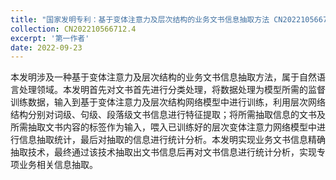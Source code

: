 ```yaml
---
title: "国家发明专利：基于变体注意力及层次结构的业务文书信息抽取方法 CN202210566712.4"
collection: CN202210566712.4
excerpt: '第一作者'
date: 2022-09-23
---
```


本发明涉及一种基于变体注意力及层次结构的业务文书信息抽取方法，属于自然语言处理领域。本发明首先对文书首先进行分类处理，将数据处理为模型所需的监督训练数据，输入到基于变体注意力及层次结构网络模型中进行训练，利用层次网络结构分别对词级、句级、段落级文书信息进行特征提取；将所需抽取信息的文书及所需抽取文书内容的标签作为输入，喂入已训练好的层次变体注意力网络模型中进行信息抽取统计，最后对抽取的信息进行统计分析。本发明实现业务文书信息精确抽取技术，最终通过该技术抽取出文书信息后再对文书信息进行统计分析，实现专项业务相关信息抽取。

